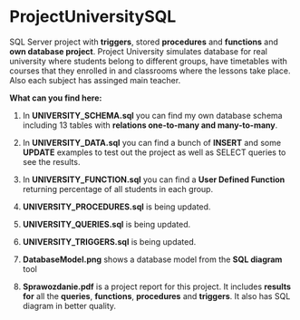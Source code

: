 # ProjectUniversitySQL
SQL Server project with **triggers**, stored **procedures** and **functions** and **own database project**. Project University simulates database for real university where students belong to different groups, have timetables with courses that they enrolled in and classrooms where the lessons take place. Also each subject has assinged main teacher.

**What can you find here:**
1) In **UNIVERSITY_SCHEMA.sql** you can find my own database schema including 13 tables with **relations one-to-many and many-to-many**.
2) In **UNIVERSITY_DATA.sql** you can find a bunch of **INSERT** and some **UPDATE** examples to test out the project as well as SELECT queries to see the results.
3) In **UNIVERSITY_FUNCTION.sql** you can find a **User Defined Function** returning percentage of all students in each group.

4) **UNIVERSITY_PROCEDURES.sql** is being updated.
5) **UNIVERSITY_QUERIES.sql** is being updated.
6) **UNIVERSITY_TRIGGERS.sql** is being updated.

7) **DatabaseModel.png** shows a database model from the **SQL diagram** tool
8) **Sprawozdanie.pdf** is a project report for this project. It includes **results for** all the **queries**, **functions**, **procedures** and **triggers**. It also has SQL diagram in better quality. 

